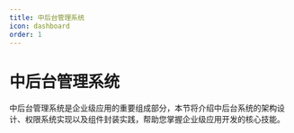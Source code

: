 ```yaml
---
title: 中后台管理系统
icon: dashboard
order: 1
---
```


# 中后台管理系统

中后台管理系统是企业级应用的重要组成部分，本节将介绍中后台系统的架构设计、权限系统实现以及组件封装实践，帮助您掌握企业级应用开发的核心技能。
